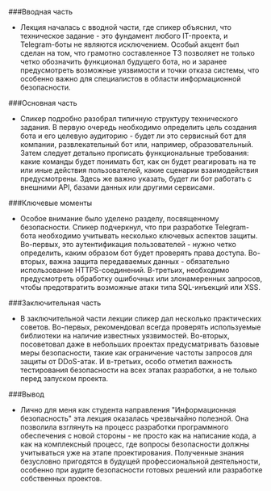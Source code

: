 ###Вводная часть

- Лекция началась с вводной части, где спикер объяснил, что техническое задание - это фундамент любого IT-проекта, и Telegram-боты не являются исключением. Особый акцент был сделан на том, что грамотно составленное ТЗ позволяет не только четко обозначить функционал будущего бота, но и заранее предусмотреть возможные уязвимости и точки отказа системы, что особенно важно для специалистов в области информационной безопасности.

###Основная часть

- Спикер подробно разобрал типичную структуру технического задания. В первую очередь необходимо определить цель создания бота и его целевую аудиторию - будет ли это сервисный бот для компании, развлекательный бот или, например, образовательный. Затем следует детально прописать функциональные требования: какие команды будет понимать бот, как он будет реагировать на те или иные действия пользователей, какие сценарии взаимодействия предусмотрены. Здесь же важно указать, будет ли бот работать с внешними API, базами данных или другими сервисами.

###Ключевые моменты

- Особое внимание было уделено разделу, посвященному безопасности. Спикер подчеркнул, что при разработке Telegram-бота необходимо учитывать несколько ключевых аспектов защиты. Во-первых, это аутентификация пользователей - нужно четко определить, каким образом бот будет проверять права доступа. Во-вторых, важна защита передаваемых данных - обязательно использование HTTPS-соединений. В-третьих, необходимо предусмотреть обработку ошибочных или злонамеренных запросов, чтобы предотвратить возможные атаки типа SQL-инъекций или XSS.

###Заключительная часть

- В заключительной части лекции спикер дал несколько практических советов. Во-первых, рекомендовал всегда проверять используемые библиотеки на наличие известных уязвимостей. Во-вторых, посоветовал даже в небольших проектах предусматривать базовые меры безопасности, такие как ограничение частоты запросов для защиты от DDoS-атак. И в-третьих, особо отметил важность тестирования безопасности на всех этапах разработки, а не только перед запуском проекта.

###Вывод

- Лично для меня как студента направления "Информационная безопасность" эта лекция оказалась чрезвычайно полезной. Она позволила взглянуть на процесс разработки программного обеспечения с новой стороны - не просто как на написание кода, а как на комплексный процесс, где вопросы безопасности должны учитываться уже на этапе проектирования. Полученные знания безусловно пригодятся в будущей профессиональной деятельности, особенно при аудите безопасности готовых решений или разработке собственных проектов.
